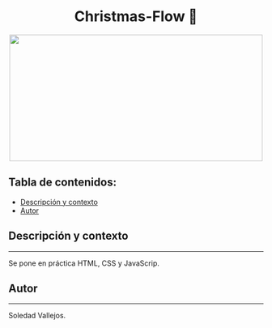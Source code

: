 <h1 align="center"> Christmas-Flow 🎄 </h1>
<p align="center"><img src="https://user-images.githubusercontent.com/84512521/144955715-4bc261bf-44a3-4538-9ec0-37a4f89fb544.jpg" width=500px height=250px></img></p>

## Tabla de contenidos:


- [Descripción y contexto](#descripción-y-contexto)
- [Autor](#autor)


## Descripción y contexto
---

Se pone en práctica HTML, CSS y JavaScrip.


## Autor
---
Soledad Vallejos.
